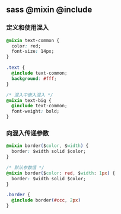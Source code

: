 ## sass @mixin @include

### 定义和使用混入
```css
@mixin text-common {
  color: red;
  font-size: 14px;
}

.text {
  @include text-common;
  background: #fff;
}

/* 混入中嵌入混入 */
@mixin text-big {
  @include text-common;
  font-weight: bold;
}
```

### 向混入传递参数
```css
@mixin border($color, $width) {
  border: $width solid $color;
}

/* 默认参数值 */
@mixin border($color: red, $width: 1px) {
  border: $width solid $color;
}

.border {
  @include border(#ccc, 2px)
}
```
